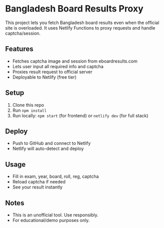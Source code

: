 # Bangladesh Board Results Proxy

This project lets you fetch Bangladesh board results even when the official site is overloaded. It uses Netlify Functions to proxy requests and handle captcha/session.

## Features
- Fetches captcha image and session from eboardresults.com
- Lets user input all required info and captcha
- Proxies result request to official server
- Deployable to Netlify (free tier)

## Setup
1. Clone this repo
2. Run `npm install`
3. Run locally: `npm start` (for frontend) or `netlify dev` (for full stack)

## Deploy
- Push to GitHub and connect to Netlify
- Netlify will auto-detect and deploy

## Usage
- Fill in exam, year, board, roll, reg, captcha
- Reload captcha if needed
- See your result instantly

## Notes
- This is an unofficial tool. Use responsibly.
- For educational/demo purposes only. 